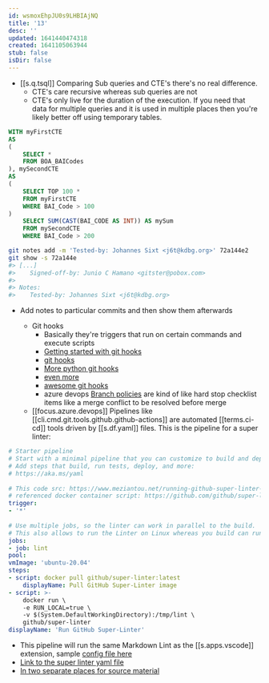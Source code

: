 ```yaml
---
id: wsmoxEhpJU0s9LHBIAjNQ
title: '13'
desc: ''
updated: 1641440474318
created: 1641105063944
stub: false
isDir: false
---
```

- [[s.q.tsql]] Comparing Sub queries and CTE's there's no real difference.
  - CTE's care recursive whereas sub queries are not
  - CTE's only live for the duration of the execution. If you need that data for multiple queries and it is used in multiple places then you're likely better off using temporary tables.

```sql
WITH myFirstCTE
AS
(
	SELECT * 
	FROM BOA_BAICodes
), mySecondCTE
AS
(
	SELECT TOP 100 *
	FROM myFirstCTE
	WHERE BAI_Code > 100
)
	SELECT SUM(CAST(BAI_CODE AS INT)) AS mySum
	FROM mySecondCTE
	WHERE BAI_Code > 200
```

```bash
git notes add -m 'Tested-by: Johannes Sixt <j6t@kdbg.org>' 72a144e2
git show -s 72a144e
#> [...]
#>    Signed-off-by: Junio C Hamano <gitster@pobox.com>
#>
#> Notes:
#>    Tested-by: Johannes Sixt <j6t@kdbg.org>
```

- Add notes to particular commits and then show them afterwards

	- Git hooks
		- Basically they're triggers that run on certain commands and execute scripts
		- [Getting started with git hooks](https://medium.com/@f3igao/get-started-with-git-hooks-5a489725c639)
		- [git hooks](https://pypi.org/project/git-pre-commit-hook/) 
		- [More python git hooks](https://www.omerkatz.com/blog/2013/5/23/git-hooks-part-2-implementing-git-hooks-using-python) 
		- [even more](https://pre-commit.com/)
		-  [awesome git hooks](https://github.com/aitemr/awesome-git-hooks)
		-  azure devops [Branch policies](https://docs.microsoft.com/en-us/azure/devops/repos/git/branch-policies?view=azure-devops) are kind of like hard stop checklist items like a merge conflict to be resolved before merge
    - [[focus.azure.devops]] Pipelines like [[cli.cmd.git.tools.github.github-actions]] are automated [[terms.ci-cd]] tools driven by [[s.df.yaml]] files. This is the pipeline for a super linter:

```yaml
# Starter pipeline
# Start with a minimal pipeline that you can customize to build and deploy your code.
# Add steps that build, run tests, deploy, and more:
# https://aka.ms/yaml
		
# This code src: https://www.meziantou.net/running-github-super-linter-in-azure-pipelines.html
# referenced docker container script: https://github.com/github/super-linter
trigger:
- '*'
		
# Use multiple jobs, so the linter can work in parallel to the build.
# This also allows to run the Linter on Linux whereas you build can run on Windows or Mac.
jobs:
- job: lint
pool:
vmImage: 'ubuntu-20.04'
steps:
- script: docker pull github/super-linter:latest
	displayName: Pull GitHub Super-Linter image
- script: >-
	docker run \
	-e RUN_LOCAL=true \
	-v $(System.DefaultWorkingDirectory):/tmp/lint \
	github/super-linter
displayName: 'Run GitHub Super-Linter'
```

- This pipeline will run the same Markdown Lint as the [[s.apps.vscode]] extension, sample [config file here](https://github.com/github/super-linter/blob/master/TEMPLATES/.markdown-lint.yml)
- [Link to the super linter yaml file](https://www.meziantou.net/running-github-super-linter-in-azure-pipelines.htm)
- [In two separate places for source material](https://blog.tyang.org/2020/06/27/use-github-super-linter-in-azure-pipelines/)
